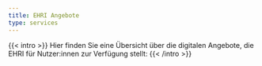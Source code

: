 ```yaml
---
title: EHRI Angebote
type: services
---
```


{{< intro >}}
Hier finden Sie eine Übersicht über die digitalen Angebote, die EHRI für Nutzer:innen zur Verfügung stellt:
{{< /intro >}}
